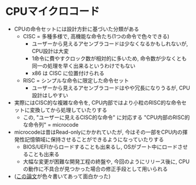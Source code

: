 # CPUマイクロコード

* CPUの命令セットには設計方針に基づいた分類がある
  * CISC = 多種多様で, 高機能な命令たち(1つの命令で色々できる)
    * ユーザーから見えるアセンブラコードは少なくなるかもしれないが, CPU設計は大変
    * 1命令に費やすクロック数が相対的に多いため, 命令数が少なくとも同一の処理を早く出来るというわけでもない
    * x86 は CISC に位置付けられる
  * RISC = シンプルな命令に限定した命令セット
    * ユーザーから見えるアセンブラコードはやや冗長になりうるが, CPU設計はしやすい
* 実際にはCISC的な複雑な命令を, CPU内部ではより小粒のRISC的な命令セットに変換してから処理していたりする
  * この, "ユーザーに見えるCISC的な命令" に対応する "CPU内部のRISC的な命令列" = microcode
* microcodeは昔はRead-onlyにかかれていたが, 今はその一部をCPU内の揮発性記憶領域に保持させることができるようになっていたりする
  * BIOS/UEFIからロードすることも出来るし, OSがブート中にロードさせることも出来る
  * 大幅な変更が困難な開発工程の終盤や, 今回のようにリリース後に, CPUの動作に不具合が見つかった場合の修正手段として用いられる
* ([この論文](https://www.syssec.rub.de/media/emma/veroeffentlichungen/2017/08/16/usenix17-microcode.pdf)が色々書いてあって面白かった)
